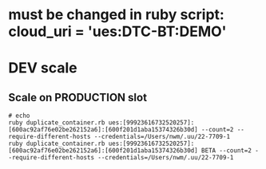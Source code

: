 # must be changed in ruby script: cloud_uri = 'ues:DTC-BT:DEMO'

# DEV scale
## Scale on PRODUCTION slot
```
# echo
ruby duplicate_container.rb ues:[99923616732520257]:[600ac92af76e02be262152a6]:[600f201d1aba15374326b30d] --count=2 --require-different-hosts --credentials=/Users/nwm/.uu/22-7709-1
ruby duplicate_container.rb ues:[99923616732520257]:[600ac92af76e02be262152a6]:[600f201d1aba15374326b30d] BETA --count=2 --require-different-hosts --credentials=/Users/nwm/.uu/22-7709-1
```
